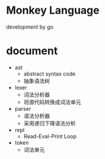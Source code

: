 # Monkey Language
development by go

# document
- ast
  - abstract syntax code
  - 抽象语法树
- lexer
  - 词法分析器
  - 将源代码转换成词法单元
- parser
  - 语法分析器
  - 采用递归下降语法分析
- repl
  - Read-Eval-Print Loop
- token
  - 词法单元